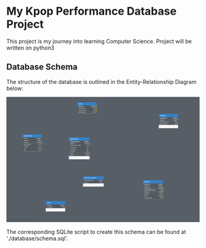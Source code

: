 # My Kpop Performance Database Project
This project is my journey into learning Computer Science.
Project will be written on python3

## Database Schema
The structure of the database is outlined in the Entity-Relationship Diagram below:

![Kpop Performances Database ERD](images/erd.png)

The corresponding SQLite script to create this schema can be found at './database/schema.sql'.
